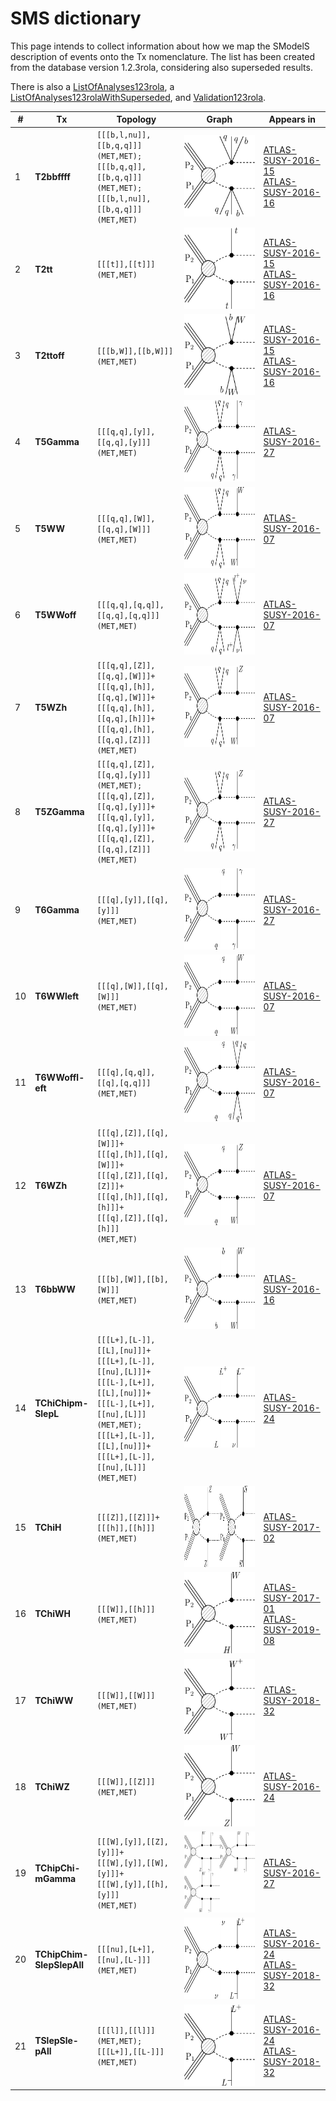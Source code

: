 

# SMS dictionary
This page intends to collect information about how we map the SModelS description of
events onto the Tx nomenclature. The list has been created from the database version 1.2.3rola, considering also superseded results.

There is also a [ListOfAnalyses123rola](https://smodels.github.io/docs/ListOfAnalyses123rola), a [ListOfAnalyses123rolaWithSuperseded](https://smodels.github.io/docs/ListOfAnalyses123rolaWithSuperseded), and [Validation123rola](Validation123rola).

| **#** | **Tx** | **Topology** | **Graph** | **Appears in** |
| ----- | ------ | ------------ | --------- | -------------- |
| 1 | <a name="T2bbffff"></a>**T2bbffff**<br> | `[[[b,l,nu]],[[b,q,q]]]`<BR>`(MET,MET);`<BR>`[[[b,q,q]],[[b,q,q]]]`<BR>`(MET,MET);`<BR>`[[[b,l,nu]],[[b,q,q]]]`<BR>`(MET,MET)` | <img alt="T2bbffff" src="../feyn/straight/T2bbffff.png" height="130"> | [ATLAS-SUSY-2016-15](ListOfAnalyses123rola#ATLAS-SUSY-2016-15)<BR>[ATLAS-SUSY-2016-16](ListOfAnalyses123rola#ATLAS-SUSY-2016-16)|
| 2 | <a name="T2tt"></a>**T2tt**<br> | `[[[t]],[[t]]]`<BR>`(MET,MET)` | <img alt="T2tt" src="../feyn/straight/T2tt.png" height="130"> | [ATLAS-SUSY-2016-15](ListOfAnalyses123rola#ATLAS-SUSY-2016-15)<BR>[ATLAS-SUSY-2016-16](ListOfAnalyses123rola#ATLAS-SUSY-2016-16)|
| 3 | <a name="T2ttoff"></a>**T2ttoff**<br> | `[[[b,W]],[[b,W]]]`<BR>`(MET,MET)` | <img alt="T2ttoff" src="../feyn/straight/T2ttoff.png" height="130"> | [ATLAS-SUSY-2016-15](ListOfAnalyses123rola#ATLAS-SUSY-2016-15)<BR>[ATLAS-SUSY-2016-16](ListOfAnalyses123rola#ATLAS-SUSY-2016-16)|
| 4 | <a name="T5Gamma"></a>**T5Gamma**<br> | `[[[q,q],[y]],[[q,q],[y]]]`<BR>`(MET,MET)` | <img alt="T5Gamma" src="../feyn/straight/T5Gamma.png" height="130"> | [ATLAS-SUSY-2016-27](ListOfAnalyses123rola#ATLAS-SUSY-2016-27)|
| 5 | <a name="T5WW"></a>**T5WW**<br> | `[[[q,q],[W]],[[q,q],[W]]]`<BR>`(MET,MET)` | <img alt="T5WW" src="../feyn/straight/T5WW.png" height="130"> | [ATLAS-SUSY-2016-07](ListOfAnalyses123rola#ATLAS-SUSY-2016-07)|
| 6 | <a name="T5WWoff"></a>**T5WWoff**<br> | `[[[q,q],[q,q]],[[q,q],[q,q]]]`<BR>`(MET,MET)` | <img alt="T5WWoff" src="../feyn/straight/T5WWoff.png" height="130"> | [ATLAS-SUSY-2016-07](ListOfAnalyses123rola#ATLAS-SUSY-2016-07)|
| 7 | <a name="T5WZh"></a>**T5WZh**<br> | `[[[q,q],[Z]],[[q,q],[W]]]+`<BR>`[[[q,q],[h]],[[q,q],[W]]]+`<BR>`[[[q,q],[h]],[[q,q],[h]]]+`<BR>`[[[q,q],[h]],[[q,q],[Z]]]`<BR>`(MET,MET)` | <img alt="T5WZh" src="../feyn/straight/T5WZh.png" height="130"> | [ATLAS-SUSY-2016-07](ListOfAnalyses123rola#ATLAS-SUSY-2016-07)|
| 8 | <a name="T5ZGamma"></a>**T5ZGamma**<br> | `[[[q,q],[Z]],[[q,q],[y]]]`<BR>`(MET,MET);`<BR>`[[[q,q],[Z]],[[q,q],[y]]]+`<BR>`[[[q,q],[y]],[[q,q],[y]]]+`<BR>`[[[q,q],[Z]],[[q,q],[Z]]]`<BR>`(MET,MET)` | <img alt="T5ZGamma" src="../feyn/straight/T5ZGamma.png" height="130"> | [ATLAS-SUSY-2016-27](ListOfAnalyses123rola#ATLAS-SUSY-2016-27)|
| 9 | <a name="T6Gamma"></a>**T6Gamma**<br> | `[[[q],[y]],[[q],[y]]]`<BR>`(MET,MET)` | <img alt="T6Gamma" src="../feyn/straight/T6Gamma.png" height="130"> | [ATLAS-SUSY-2016-27](ListOfAnalyses123rola#ATLAS-SUSY-2016-27)|
| 10 | <a name="T6WWleft"></a>**T6WWleft**<br> | `[[[q],[W]],[[q],[W]]]`<BR>`(MET,MET)` | <img alt="T6WWleft" src="../feyn/straight/T6WWleft.png" height="130"> | [ATLAS-SUSY-2016-07](ListOfAnalyses123rola#ATLAS-SUSY-2016-07)|
| 11 | <a name="T6WWoffleft"></a>**T6WWoffl-<br>eft**<br> | `[[[q],[q,q]],[[q],[q,q]]]`<BR>`(MET,MET)` | <img alt="T6WWoffleft" src="../feyn/straight/T6WWoffleft.png" height="130"> | [ATLAS-SUSY-2016-07](ListOfAnalyses123rola#ATLAS-SUSY-2016-07)|
| 12 | <a name="T6WZh"></a>**T6WZh**<br> | `[[[q],[Z]],[[q],[W]]]+`<BR>`[[[q],[h]],[[q],[W]]]+`<BR>`[[[q],[Z]],[[q],[Z]]]+`<BR>`[[[q],[h]],[[q],[h]]]+`<BR>`[[[q],[Z]],[[q],[h]]]`<BR>`(MET,MET)` | <img alt="T6WZh" src="../feyn/straight/T6WZh.png" height="130"> | [ATLAS-SUSY-2016-07](ListOfAnalyses123rola#ATLAS-SUSY-2016-07)|
| 13 | <a name="T6bbWW"></a>**T6bbWW**<br> | `[[[b],[W]],[[b],[W]]]`<BR>`(MET,MET)` | <img alt="T6bbWW" src="../feyn/straight/T6bbWW.png" height="130"> | [ATLAS-SUSY-2016-16](ListOfAnalyses123rola#ATLAS-SUSY-2016-16)|
| 14 | <a name="TChiChipmSlepL"></a>**TChiChipm-<br>SlepL**<br> | `[[[L+],[L-]],[[L],[nu]]]+`<BR>`[[[L+],[L-]],[[nu],[L]]]+`<BR>`[[[L-],[L+]],[[L],[nu]]]+`<BR>`[[[L-],[L+]],[[nu],[L]]]`<BR>`(MET,MET);`<BR>`[[[L+],[L-]],[[L],[nu]]]+`<BR>`[[[L+],[L-]],[[nu],[L]]]`<BR>`(MET,MET)` | <img alt="TChiChipmSlepL" src="../feyn/straight/TChiChipmSlepL.png" height="130"> | [ATLAS-SUSY-2016-24](ListOfAnalyses123rola#ATLAS-SUSY-2016-24)|
| 15 | <a name="TChiH"></a>**TChiH**<br> | `[[[Z]],[[Z]]]+`<BR>`[[[h]],[[h]]]`<BR>`(MET,MET)` | <img alt="TChiH" src="../feyn/straight/TChiH.png" height="130"> | [ATLAS-SUSY-2017-02](ListOfAnalyses123rola#ATLAS-SUSY-2017-02)|
| 16 | <a name="TChiWH"></a>**TChiWH**<br> | `[[[W]],[[h]]]`<BR>`(MET,MET)` | <img alt="TChiWH" src="../feyn/straight/TChiWH.png" height="130"> | [ATLAS-SUSY-2017-01](ListOfAnalyses123rola#ATLAS-SUSY-2017-01)<BR>[ATLAS-SUSY-2019-08](ListOfAnalyses123rola#ATLAS-SUSY-2019-08)|
| 17 | <a name="TChiWW"></a>**TChiWW**<br> | `[[[W]],[[W]]]`<BR>`(MET,MET)` | <img alt="TChiWW" src="../feyn/straight/TChiWW.png" height="130"> | [ATLAS-SUSY-2018-32](ListOfAnalyses123rola#ATLAS-SUSY-2018-32)|
| 18 | <a name="TChiWZ"></a>**TChiWZ**<br> | `[[[W]],[[Z]]]`<BR>`(MET,MET)` | <img alt="TChiWZ" src="../feyn/straight/TChiWZ.png" height="130"> | [ATLAS-SUSY-2016-24](ListOfAnalyses123rola#ATLAS-SUSY-2016-24)|
| 19 | <a name="TChipChimGamma"></a>**TChipChi-<br>mGamma**<br> | `[[[W],[y]],[[Z],[y]]]+`<BR>`[[[W],[y]],[[W],[y]]]+`<BR>`[[[W],[y]],[[h],[y]]]`<BR>`(MET,MET)` | <img alt="TChipChimGamma" src="../feyn/straight/TChipChimGamma.png" height="130"> | [ATLAS-SUSY-2016-27](ListOfAnalyses123rola#ATLAS-SUSY-2016-27)|
| 20 | <a name="TChipChimSlepSlepAll"></a>**TChipChim-<br>SlepSlepAll**<br> | `[[[nu],[L+]],[[nu],[L-]]]`<BR>`(MET,MET)` | <img alt="TChipChimSlepSlepAll" src="../feyn/straight/TChipChimSlepSlepAll.png" height="130"> | [ATLAS-SUSY-2016-24](ListOfAnalyses123rola#ATLAS-SUSY-2016-24)<BR>[ATLAS-SUSY-2018-32](ListOfAnalyses123rola#ATLAS-SUSY-2018-32)|
| 21 | <a name="TSlepSlepAll"></a>**TSlepSle-<br>pAll**<br> | `[[[l]],[[l]]]`<BR>`(MET,MET);`<BR>`[[[L+]],[[L-]]]`<BR>`(MET,MET)` | <img alt="TSlepSlepAll" src="../feyn/straight/TSlepSlepAll.png" height="130"> | [ATLAS-SUSY-2016-24](ListOfAnalyses123rola#ATLAS-SUSY-2016-24)<BR>[ATLAS-SUSY-2018-32](ListOfAnalyses123rola#ATLAS-SUSY-2018-32)|
